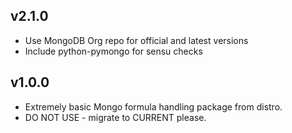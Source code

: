 v2.1.0
------

* Use MongoDB Org repo for official and latest versions
* Include python-pymongo for sensu checks

v1.0.0
-----

* Extremely basic Mongo formula handling package from distro.
* DO NOT USE - migrate to CURRENT please.
